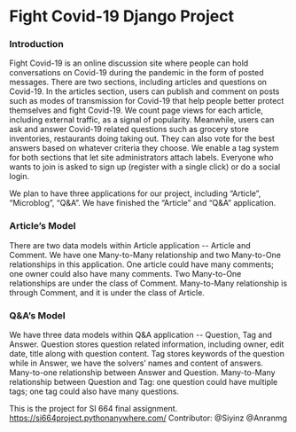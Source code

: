 # Fight Covid-19 Django Project
### Introduction
Fight Covid-19 is an online discussion site where people can hold conversations on Covid-19 during the pandemic in the form of posted messages. There are two sections, including articles and questions on Covid-19. In the articles section, users can publish and comment on posts such as modes of transmission for Covid-19 that help people better protect themselves and fight Covid-19. We count page views for each article, including external traffic, as a signal of popularity. Meanwhile, users can ask and answer Covid-19 related questions such as grocery store inventories, restaurants doing taking out. They can also vote for the best answers based on whatever criteria they choose. We enable a tag system for both sections that let site administrators attach labels. Everyone who wants to join is asked to sign up (register with a single click) or do a social login. 

We plan to have three applications for our project, including “Article”, “Microblog”, “Q&A”. We have finished the “Article” and “Q&A” application.

### Article’s Model
There are two data models within Article application -- Article and Comment. We have one Many-to-Many relationship and two Many-to-One relationships in this application. One article could have many comments; one owner could also have many comments. Two Many-to-One relationships are under the class of Comment. Many-to-Many relationship is through Comment, and it is under the class of Article. 

### Q&A’s Model
We have three data models within Q&A application -- Question, Tag and Answer. Question stores question related information, including owner, edit date, title along with question content. Tag stores keywords of the question while in Answer, we have the solvers’ names and content of answers. Many-to-one relationship between Answer and Question. Many-to-Many relationship between Question and Tag: one question could have multiple tags; one tag could also have many questions. 


This is the project for SI 664 final assignment. https://si664project.pythonanywhere.com/
Contributor: @Siyinz @Anranmg
